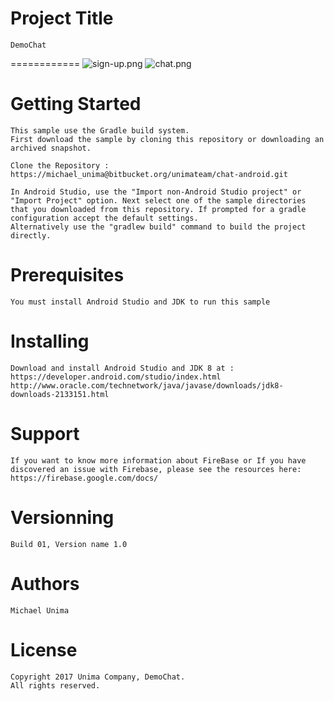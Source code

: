 # Project Title
	DemoChat
============
![sign-up.png](https://bitbucket.org/repo/XX5LpgB/images/163470721-sign-up.png)       ![chat.png](https://bitbucket.org/repo/XX5LpgB/images/4054244867-chat.png)
# Getting Started
	This sample use the Gradle build system.
	First download the sample by cloning this repository or downloading an archived snapshot.
	
	Clone the Repository : 
	https://michael_unima@bitbucket.org/unimateam/chat-android.git

	In Android Studio, use the "Import non-Android Studio project" or "Import Project" option. Next select one of the sample directories that you downloaded from this repository. If prompted for a gradle configuration accept the default settings.
	Alternatively use the "gradlew build" command to build the project directly.

# Prerequisites
	You must install Android Studio and JDK to run this sample

# Installing
	Download and install Android Studio and JDK 8 at : 
	https://developer.android.com/studio/index.html
	http://www.oracle.com/technetwork/java/javase/downloads/jdk8-downloads-2133151.html

# Support
	If you want to know more information about FireBase or If you have discovered an issue with Firebase, please see the resources here: https://firebase.google.com/docs/

# Versionning
	Build 01, Version name 1.0

# Authors
	Michael Unima

# License
	Copyright 2017 Unima Company, DemoChat.
	All rights reserved.